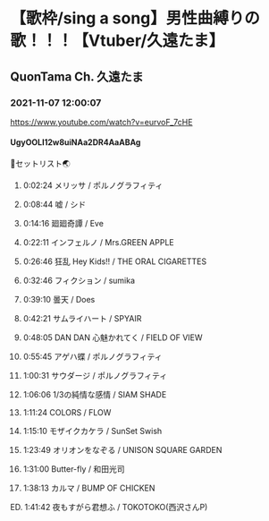 # 【歌枠/sing a song】男性曲縛りの歌！！！【Vtuber/久遠たま】

## QuonTama Ch. 久遠たま

### 2021-11-07 12:00:07

https://www.youtube.com/watch?v=eurvoF_7cHE

#### UgyOOLI12w8uiNAa2DR4AaABAg

🥚セットリスト🌏



01.  0:02:24  メリッサ / ポルノグラフィティ

02.  0:08:44  嘘 / シド

03.  0:14:16  廻廻奇譚 / Eve

04.  0:22:11  インフェルノ / Mrs.GREEN APPLE

05.  0:26:46  狂乱 Hey Kids!! / THE ORAL CIGARETTES

06.  0:32:46  フィクション / sumika

07.  0:39:10  曇天 / Does

08.  0:42:21  サムライハート / SPYAIR

09.  0:48:05  DAN DAN 心魅かれてく / FIELD OF VIEW

10.  0:55:45  アゲハ蝶 / ポルノグラフィティ

11.  1:00:31  サウダージ / ポルノグラフィティ

12.  1:06:06  1/3の純情な感情 / SIAM SHADE

13.  1:11:24  COLORS / FLOW

14.  1:15:10  モザイクカケラ / SunSet Swish

15.  1:23:49  オリオンをなぞる / UNISON SQUARE GARDEN

16.  1:31:00  Butter-fly / 和田光司

17.  1:38:13  カルマ / BUMP OF CHICKEN

ED.  1:41:42  夜もすがら君想ふ / TOKOTOKO(西沢さんP)

